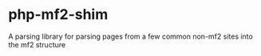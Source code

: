 php-mf2-shim
============

A parsing library for parsing pages from a few common non-mf2 sites into the mf2 structure

